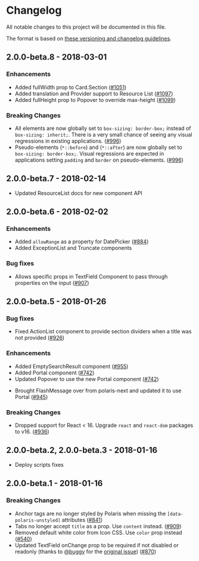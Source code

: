 # Changelog

All notable changes to this project will be documented in this file.

The format is based on [these versioning and changelog guidelines][changelog-guidelines].

<!-- ## Unreleased -->
## 2.0.0-beta.8 - 2018-03-01
### Enhancements
- Added fullWidth prop to Card.Section ([#1051](https://github.com/Shopify/polaris-react/pull/1051))
- Added translation and Provider support to Resource List ([#1097](https://github.com/Shopify/polaris-react/pull/1097))
- Added fullHeight prop to Popover to override max-height ([#1099](https://github.com/Shopify/polaris-react/pull/1099))

### Breaking Changes
- All elements are now globally set to `box-sizing: border-box;` instead of `box-sizing: inherit;`. There is a very small chance of seeing any visual regressions in existing applications. ([#996](https://github.com/Shopify/polaris-react/pull/996))
- Pseudo-elements (`*::before`) and (`*::after`) are now globally set to `box-sizing: border-box;`. Visual regressions are expected in applications setting `padding` and `border` on pseudo-elements. ([#996](https://github.com/Shopify/polaris-react/pull/996))

## 2.0.0-beta.7 - 2018-02-14
- Updated ResourceList docs for new component API

## 2.0.0-beta.6 - 2018-02-02
### Enhancements
- Added `allowRange` as a property for DatePicker ([#884](https://github.com/Shopify/polaris-react/pull/884))
- Added ExceptionList and Truncate components

### Bug fixes
- Allows specific props in TextField Component to pass through properties on the input ([#907](https://github.com/Shopify/polaris-react/pull/907))

## 2.0.0-beta.5 - 2018-01-26
### Bug fixes
- Fixed ActionList component to provide section dividers when a title was not provided ([#926](https://github.com/Shopify/polaris-react/pull/926))

### Enhancements
- Added EmptySearchResult component ([#955](https://github.com/Shopify/polaris-react/pull/955))
- Added Portal component ([#742](https://github.com/Shopify/polaris-react/pull/742))
- Updated Popover to use the new Portal component ([#742](https://github.com/Shopify/polaris-react/pull/742))
* Brought FlashMessage over from polaris-next and updated it to use Portal ([#945](https://github.com/Shopify/polaris-react/pull/945))

### Breaking Changes
- Dropped support for React < 16. Upgrade `react` and `react-dom` packages to v16. ([#936](https://github.com/shopify/polaris-react/pull/936))

## 2.0.0-beta.2, 2.0.0-beta.3 - 2018-01-16
- Deploy scripts fixes

## 2.0.0-beta.1 - 2018-01-16
### Breaking Changes
- Anchor tags are no longer styled by Polaris when missing the `[data-polaris-unstyled]` attributes ([#841](https://github.com/shopify/polaris-react/pull/841))
- Tabs no longer accept `title` as a prop. Use `content` instead. ([#909](https://github.com/Shopify/polaris-react/pull/909))
- Removed default white color from Icon CSS. Use `color` prop instead ([#540](https://github.com/Shopify/polaris-react/pull/540))
- Updated TextField onChange prop to be required if not disabled or readonly (thanks to [@buggy](https://github.com/buggy) for the [original issue](https://github.com/Shopify/polaris/issues/82)) ([#870](https://github.com/Shopify/polaris-react/pull/870))

[changelog-guidelines]: https://github.com/Shopify/polaris/blob/master/documentation/Versioning%20and%20changelog.md
